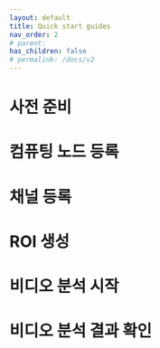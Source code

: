 ```yaml
---
layout: default
title: Quick start guides
nav_order: 2
# parent: 
has_children: false
# permalink: /docs/v2
---
```


# 사전 준비


# 컴퓨팅 노드 등록


# 채널 등록


# ROI 생성


# 비디오 분석 시작


# 비디오 분석 결과 확인